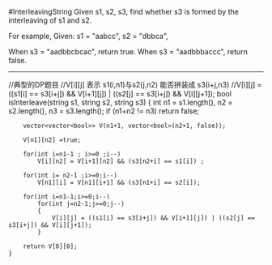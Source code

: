 #InterleavingString
Given s1, s2, s3, find whether s3 is formed by the interleaving of s1 and s2.

For example,
Given:
s1 = "aabcc",
s2 = "dbbca",

When s3 = "aadbbcbcac", return true.
When s3 = "aadbbbaccc", return false.

---


//典型的DP题目
//V[i][j]  表示 s1(i,n1)与s2(j,n2) 能否拼装成 s3(i+j,n3)
//V[i][j] = ((s1[i] == s3[i+j]) && V[i+1][j]) | ((s2[j] == s3[i+j]) && V[i][j+1]);
bool isInterleave(string s1, string s2, string s3) {
        int n1 = s1.length(), n2 = s2.length(), n3 = s3.length();
        if (n1+n2 != n3) return false;

        vector<vector<bool>> V(n1+1, vector<bool>(n2+1, false));
        
        V[n1][n2] =true;
        
        for(int i=n1-1 ; i>=0 ;i--)
            V[i][n2] = V[i+1][n2] && (s3[n2+i] == s1[i]) ;
        
        for(int i= n2-1 ;i>=0;i--)
            V[n1][i] = V[n1][i+1] && (s3[n1+i] == s2[i]);
            
        for(int i=n1-1;i>=0;i--)
            for(int j=n2-1;j>=0;j--)
            {
                V[i][j] = ((s1[i] == s3[i+j]) && V[i+1][j]) | ((s2[j] == s3[i+j]) && V[i][j+1]);
            }
        
        return V[0][0];
    }
